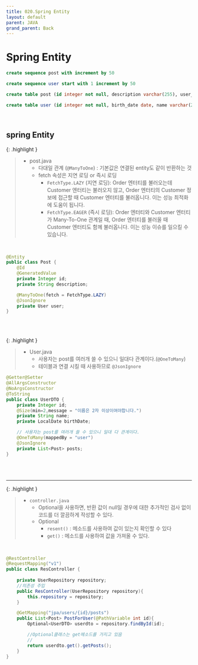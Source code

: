 ```yaml
---
title: 020.Spring Entity
layout: default
parent: JAVA
grand_parent: Back
---
```


# Spring Entity

```sql
create sequence post with increment by 50

create sequence user start with 1 increment by 50

create table post (id integer not null, description varchar(255), user_id integer, primary key(id))

create table user (id integer not null, birth_date date, name varchar(255), primary key (id))
```

<br />

## spring Entity

{: .highlight } 
> - post.java
>   - 다대일 관계 (`@ManyToOne`) : 기본값은 연결된 entity도 같이 반환하는 것
>   - fetch 속성은 지연 로딩 or 즉시 로딩
>       - `FetchType.LAZY` (지연 로딩): Order 엔터티를 불러오는데 Customer 엔터티는 불러오지 않고, Order 엔터티의 Customer 정보에 접근할 때 Customer 엔터티를 불러옵니다. 이는 성능 최적화에 도움이 됩니다.
>       - `FetchType.EAGER` (즉시 로딩): Order 엔터티와 Customer 엔터티가 Many-To-One 관계일 때, Order 엔터티를 불러올 때 Customer 엔터티도 함께 불러옵니다. 이는 성능 이슈를 일으킬 수 있습니다.

<br />

```java
@Entity
public class Post {
    @Id
    @GeneratedValue
    private Integer id;
    private String description;

    @ManyToOne(fetch = FetchType.LAZY)
    @JsonIgnore
    private User user;
}
```

<br />
<br />


{: .highlight } 
> - User.java
>   - 사용자는 post를 여러개 쓸 수 있으니 일대다 관계이다.(`@OneToMany`)
>   - 테이블과 연결 시킬 때 사용하므로 `@JsonIgnore`

```java
@Getter@Setter
@AllArgsConstructor
@NoArgsConstructor
@ToString
public class UserDTO {
    private Integer id;
    @Size(min=2,message = "이름은 2자 이상이여야합니다.")
    private String name;
    private LocalDate birthDate;

    // 사용자는 post를 여러개 쓸 수 있으니 일대 다 관계이다.
    @OneToMany(mappedBy = "user")
    @JsonIgnore
    private List<Post> posts;
}
```

<br />
<br />


---

{: .highlight } 
> - `controller.java`
>   - Optional을 사용하면, 반환 값이 null일 경우에 대한 추가적인 검사 없이 코드를 더 깔끔하게 작성할 수 있다.
>   - Optional
>       - `resent()` : 메소드를 사용하여 값이 있는지 확인할 수 있다
>       - `get()` : 메소드를 사용하여 값을 가져올 수 있다.

<br />

```java
@RestController
@RequestMapping("v1")
public class ResController {
    
    private UserRepository repository;
    //의존성 주입
    public ResController(UserRepository repository){
        this.repository = repository;
    }

    @GetMapping("jpa/users/{id}/posts")
    public List<Post> PostForUser(@PathVariable int id){
        Optional<UserDTO> userdto = repository.findById(id);

        //Optional클래스는 get메소드를 가지고 있음
        // 
        return userdto.get().getPosts();
    }
}
```